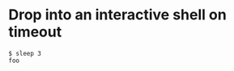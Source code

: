 # Drop into an interactive shell on timeout

```console tesh-session="foo" tesh-timeout="1"
$ sleep 3
foo
```
